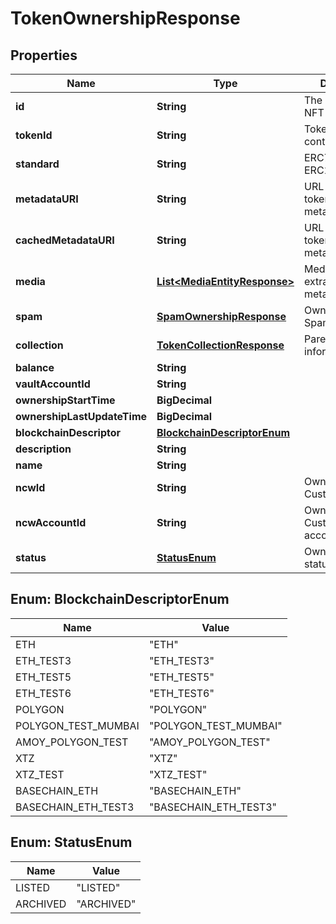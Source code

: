 

# TokenOwnershipResponse


## Properties

| Name | Type | Description | Notes |
|------------ | ------------- | ------------- | -------------|
|**id** | **String** | The Fireblocks NFT asset id |  |
|**tokenId** | **String** | Token id within the contract/collection |  |
|**standard** | **String** | ERC721 / ERC1155 |  |
|**metadataURI** | **String** | URL of the original token JSON metadata |  [optional] |
|**cachedMetadataURI** | **String** | URL of the cached token JSON metadata |  [optional] |
|**media** | [**List&lt;MediaEntityResponse&gt;**](MediaEntityResponse.md) | Media items extracted from metadata JSON |  [optional] |
|**spam** | [**SpamOwnershipResponse**](SpamOwnershipResponse.md) | Owned Token&#39;s Spam status |  [optional] |
|**collection** | [**TokenCollectionResponse**](TokenCollectionResponse.md) | Parent collection information |  [optional] |
|**balance** | **String** |  |  |
|**vaultAccountId** | **String** |  |  [optional] |
|**ownershipStartTime** | **BigDecimal** |  |  |
|**ownershipLastUpdateTime** | **BigDecimal** |  |  |
|**blockchainDescriptor** | [**BlockchainDescriptorEnum**](#BlockchainDescriptorEnum) |  |  |
|**description** | **String** |  |  [optional] |
|**name** | **String** |  |  [optional] |
|**ncwId** | **String** | Ownership Non-Custodial Wallet ID |  [optional] |
|**ncwAccountId** | **String** | Ownership Non-Custodial Wallet&#39;s account ID |  [optional] |
|**status** | [**StatusEnum**](#StatusEnum) | Owned Token&#39;s status |  |



## Enum: BlockchainDescriptorEnum

| Name | Value |
|---- | -----|
| ETH | &quot;ETH&quot; |
| ETH_TEST3 | &quot;ETH_TEST3&quot; |
| ETH_TEST5 | &quot;ETH_TEST5&quot; |
| ETH_TEST6 | &quot;ETH_TEST6&quot; |
| POLYGON | &quot;POLYGON&quot; |
| POLYGON_TEST_MUMBAI | &quot;POLYGON_TEST_MUMBAI&quot; |
| AMOY_POLYGON_TEST | &quot;AMOY_POLYGON_TEST&quot; |
| XTZ | &quot;XTZ&quot; |
| XTZ_TEST | &quot;XTZ_TEST&quot; |
| BASECHAIN_ETH | &quot;BASECHAIN_ETH&quot; |
| BASECHAIN_ETH_TEST3 | &quot;BASECHAIN_ETH_TEST3&quot; |



## Enum: StatusEnum

| Name | Value |
|---- | -----|
| LISTED | &quot;LISTED&quot; |
| ARCHIVED | &quot;ARCHIVED&quot; |



